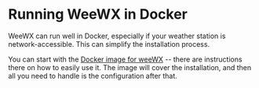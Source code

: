 # Running WeeWX in Docker

WeeWX can run well in Docker, especially if your weather station is network-accessible.  This can simplify the installation process.

You can start with the [Docker image for weeWX](https://github.com/jgoerzen/docker-weewx) -- there are instructions there on how to easily use it.  The image will cover the installation, and then all you need to handle is the configuration after that.